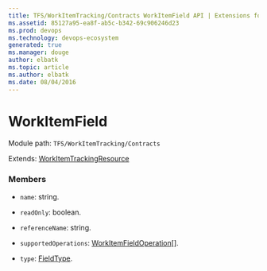 ```yaml
---
title: TFS/WorkItemTracking/Contracts WorkItemField API | Extensions for Azure DevOps Services
ms.assetid: 85127a95-ea8f-ab5c-b342-69c906246d23
ms.prod: devops
ms.technology: devops-ecosystem
generated: true
ms.manager: douge
author: elbatk
ms.topic: article
ms.author: elbatk
ms.date: 08/04/2016
---
```


# WorkItemField

Module path: `TFS/WorkItemTracking/Contracts`

Extends: [WorkItemTrackingResource](../../../TFS/WorkItemTracking/Contracts/WorkItemTrackingResource.md)

### Members

* `name`: string. 

* `readOnly`: boolean. 

* `referenceName`: string. 

* `supportedOperations`: [WorkItemFieldOperation](../../../TFS/WorkItemTracking/Contracts/WorkItemFieldOperation.md)[]. 

* `type`: [FieldType](../../../TFS/WorkItemTracking/Contracts/FieldType.md). 

